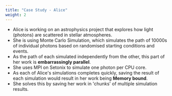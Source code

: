 ```yaml
---
title: "Case Study - Alice"
weight: 2
---
```


*	Alice is working on an astrophysics project that explores how light (photons) are scattered in stellar atmospheres.
*	She is using Monte Carlo Simulation, which simulates the path of 10000s of individual photons based on randomised starting conditions and events.
*	As the path of each simulated independently from the other, this part of her work is **embarrassingly parallel**.
*	She uses MPI on Setonix to simulate one photon per CPU core.
*	As each of Alice's simulations completes quickly, saving the result of each simulation would result in her work being **Memory bound**.
* 	She solves this by saving her work in 'chunks' of multiple simulation results.

